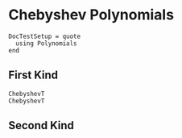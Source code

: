 # Chebyshev Polynomials

```@meta
DocTestSetup = quote
  using Polynomials
end
```

## First Kind

```@docs
ChebyshevT
ChebyshevT
```

## Second Kind